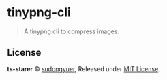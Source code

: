 # tinypng-cli

> A tinypng cli to compress images.

## License

**ts-starer** © [sudongyuer](https://github.com/sudongyuer), Released under [MIT License](LICENSE).
